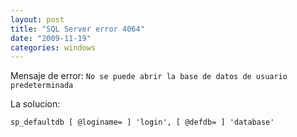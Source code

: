 ```yaml
---
layout: post
title: "SQL Server error 4064"
date: "2009-11-19"
categories: windows
---
```


Mensaje de error: `No se puede abrir la base de datos de usuario predeterminada`

La solucion:

`sp_defaultdb [ @loginame= ] 'login', [ @defdb= ] 'database'`
